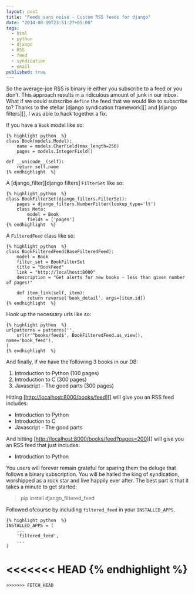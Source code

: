 ```yaml
---
layout: post
title: "Feeds sans noise - Custom RSS feeds for django"
date: "2014-08-19T23:51:27+05:00"
tags: 
  - html
  - python
  - django
  - RSS
  - feed
  - syndication
  - email
published: true
---
```


So the average-joe RSS is binary ie either you subscribe to a feed or you don’t. This approach results in a ridiculous amount of junk in our inbox. What if we could subscribe `define` the feed that we would like to subscribe to? Thanks to the stellar [django syndication framework][] and [django filters][], I was able to hack together a fix.

If you have a `Book` model like so:

    {% highlight python  %}
    class Book(models.Model):
        name = models.CharField(max_length=256)
        pages = models.IntegerField()

    def __unicode__(self):
        return self.name
    {% endhighlight  %}

A [django\_filter][django filters] `FilterSet` like so:

    {% highlight python  %}
    class BookFilterSet(django_filters.FilterSet):
        pages = django_filters.NumberFilter(lookup_type='lt')
        class Meta:
            model = Book
            fields = ['pages']
    {% endhighlight  %}

A `FilteredFeed` class like so:

    {% highlight python  %}
    class BookFilteredFeed(BaseFilteredFeed):
        model = Book
        filter_set = BookFilterSet
        title = "BookFeed"
        link = "http://localhost:8000"
        description = "Get alerts for new books - less than given number of pages!"

        def item_link(self, item):
            return reverse('book_detail', args=[item.id])
    {% endhighlight  %}

Hook up the necessary urls like so:

    {% highlight python  %}
    urlpatterns = patterns('',
        url(r'^books/feed$', BookFilteredFeed.as_view(), name='book_feed'),
    )
    {% endhighlight  %}

And finally, if we have the following 3 books in our DB:

1.  Introduction to Python (100 pages)
2.  Introduction to C (300 pages)
3.  Javascript - The good parts (300 pages)

Hitting [<http://localhost:8000/books/feed>][] will give you an RSS feed includes:

-   Introduction to Python
-   Introduction to C
-   Javascript - The good parts

And hitting [<http://localhost:8000/books/feed?pages=200>][] will give you an RSS feed that just includes:

-   Introduction to Python

You users will forever remain grateful for sparing them the deluge that follows a binary subscription. You will be hailed the king of syndication, worshipped as a rock star and live happily ever after. The best part is that it takes a minute to get started:

> pip install django_filtered_feed

Followed ofcourse by including `filtered_feed` in your `INSTALLED_APPS`.

    {% highlight python  %}
    INSTALLED_APPS = (
        ...
        'filtered_feed',
        ...
    )
<<<<<<< HEAD
    {% endhighlight  %}
=======
```
>>>>>>> FETCH_HEAD

